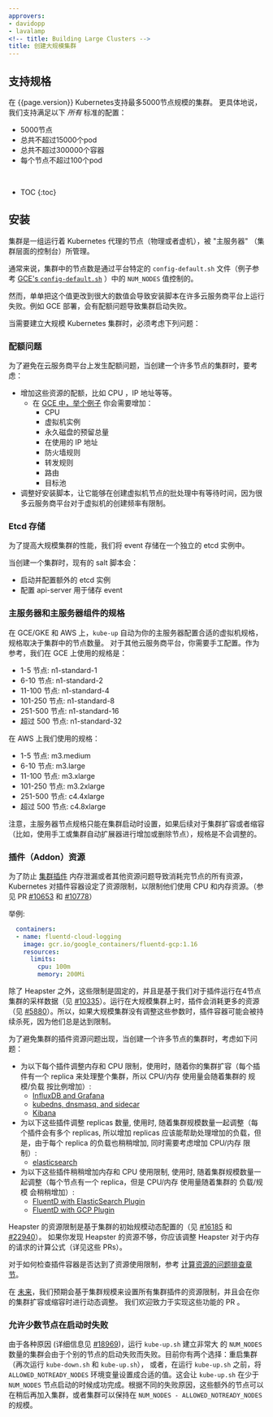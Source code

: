 ```yaml
---
approvers:
- davidopp
- lavalamp
<!-- title: Building Large Clusters -->
title: 创建大规模集群
---
```


<!-- ## Support -->
## 支持规格

<!-- At {{page.version}}, Kubernetes supports clusters with up to 1000 nodes. More specifically, we support configurations that meet *all* of the following criteria: -->
在 {{page.version}} Kubernetes支持最多5000节点规模的集群。 更具体地说，我们支持满足以下 *所有* 标准的配置：

<!-- * No more than 2000 nodes -->
<!-- * No more than 60000 total pods -->
<!-- * No more than 120000 total containers -->
<!-- * No more than 100 pods per node -->

* 5000节点
* 总共不超过15000个pod
* 总共不超过300000个容器
* 每个节点不超过100个pod

<br>

* TOC
{:toc}

<!-- ## Setup -->
## 安装

<!-- A cluster is a set of nodes (physical or virtual machines) running Kubernetes agents, managed by a "master" (the cluster-level control plane). -->
集群是一组运行着 Kubernetes 代理的节点（物理或者虚机），被 "主服务器" （集群层面的控制台）所管理。

<!-- Normally the number of nodes in a cluster is controlled by the the value NUM_NODES` in the platform-specific `config-default.sh` file (for example, see [GCE's `config-default.sh`](http://releases.k8s.io/{{page.githubbranch}}/cluster/gce/config-default.sh)). -->
通常来说，集群中的节点数是通过平台特定的 `config-default.sh` 文件（例子参考 [GCE's `config-default.sh`](http://releases.k8s.io/{{page.githubbranch}}/cluster/gce/config-default.sh) ）中的 `NUM_NODES` 值控制的。

<!-- Simpl changing that value to something very large, however, may cause the setup script to fail for many cloud providers. A GCE deployment, for example, will run in to quota issues and fail to bring the cluster up. -->
然而，单单把这个值更改到很大的数值会导致安装脚本在许多云服务商平台上运行失败。例如 GCE 部署，会有配额问题导致集群启动失败。

<!-- When setting up a large Kubernetes cluster, the following issues must be considered. -->
当需要建立大规模 Kubernetes 集群时，必须考虑下列问题：

<!-- ### Quota Issues -->
### 配额问题

<!-- To avoid running into cloud provider quota issues, when creating a cluster with many nodes, consider: -->
为了避免在云服务商平台上发生配额问题，当创建一个许多节点的集群时，要考虑：

<!-- * Increase the quota for things like CPU, IPs, etc.
  * In [GCE, for example,](https://cloud.google.com/compute/docs/resource-quotas) you'll want to increase the quota for:
    * CPUs
    * VM instances
    * Total persistent disk reserved
    * In-use IP addresses
    * Firewall Rules
    * Forwarding rules
    * Routes
    * Target pools
* Gating the setup script so that it brings up new node VMs in smaller batches with waits in between, because some cloud providers rate limit the creation of VMs. -->
* 增加这些资源的配额，比如 CPU ，IP 地址等等。
  * 在 [GCE 中，举个例子](https://cloud.google.com/compute/docs/resource-quotas) 你会需要增加：
    * CPU
    * 虚拟机实例
    * 永久磁盘的预留总量
    * 在使用的 IP 地址
    * 防火墙规则
    * 转发规则
    * 路由
    * 目标池
* 调整好安装脚本，让它能够在创建虚拟机节点的批处理中有等待时间，因为很多云服务商平台对于虚拟机的创建频率有限制。

<!-- ### Etcd storage -->
### Etcd 存储

<!-- To improve performance of large clusters, we store events in a separate dedicated etcd instance. -->
为了提高大规模集群的性能，我们将 event 存储在一个独立的 etcd 实例中。

<!-- When creating a cluster, existing salt scripts: -->
当创建一个集群时，现有的 salt 脚本会：

<!-- * start and configure additional etcd instance -->
<!-- * configure api-server to use it for storing events -->
* 启动并配置额外的 etcd 实例
* 配置 api-server 用于储存 event

<!-- ### Size of master and master components -->
### 主服务器和主服务器组件的规格

<!-- On GCE/GKE and AWS, `kube-up` automatically configures the proper VM size for your master depending on the number of nodes
in your cluster. On other providers, you will need to configure it manually. For reference, the sizes we use on GCE are -->
在 GCE/GKE 和 AWS 上，`kube-up` 自动为你的主服务器配置合适的虚拟机规格，规格取决于集群中的节点数量。
对于其他云服务商平台，你需要手工配置。作为参考，我们在 GCE 上使用的规格是：

<!-- * 1-5 nodes: n1-standard-1
* 6-10 nodes: n1-standard-2
* 11-100 nodes: n1-standard-4
* 101-250 nodes: n1-standard-8
* 251-500 nodes: n1-standard-16
* more than 500 nodes: n1-standard-32 -->
* 1-5 节点: n1-standard-1
* 6-10 节点: n1-standard-2
* 11-100 节点: n1-standard-4
* 101-250 节点: n1-standard-8
* 251-500 节点: n1-standard-16
* 超过 500 节点: n1-standard-32

<!-- And the sizes we use on AWS are -->
在 AWS 上我们使用的规格：

<!-- * 1-5 nodes: m3.medium
* 6-10 nodes: m3.large
* 11-100 nodes: m3.xlarge
* 101-250 nodes: m3.2xlarge
* 251-500 nodes: c4.4xlarge
* more than 500 nodes: c4.8xlarge -->
* 1-5 节点: m3.medium
* 6-10 节点: m3.large
* 11-100 节点: m3.xlarge
* 101-250 节点: m3.2xlarge
* 251-500 节点: c4.4xlarge
* 超过 500 节点: c4.8xlarge

<!-- Note that these master node sizes are currently only set at cluster startup time, and are not adjusted if you later scale your cluster up or down (e.g. manually removing or adding nodes, or using a cluster autoscaler). -->
注意，主服务器节点规格只能在集群启动时设置，如果后续对于集群扩容或者缩容（比如，使用手工或集群自动扩展器进行增加或删除节点），规格是不会调整的。

<!-- ### Addon Resources -->
### 插件（Addon）资源

<!-- To prevent memory leaks or other resource issues in [cluster addons](https://releases.k8s.io/{{page.githubbranch}}/cluster/addons) from consuming all the resources available on a node, Kubernetes sets resource limits on addon containers to limit the CPU and Memory resources they can consume (See PR [#10653](http://pr.k8s.io/10653/files) and [#10778](http://pr.k8s.io/10778/files)). -->
为了防止 [集群插件](https://releases.k8s.io/{{page.githubbranch}}/cluster/addons) 内存泄漏或者其他资源问题导致消耗完节点的所有资源，Kubernetes 对插件容器设定了资源限制，以限制他们使用 CPU 和内存资源。（参见 PR [#10653](http://pr.k8s.io/10653/files) 和 [#10778](http://pr.k8s.io/10778/files)）

<!-- For example:

```yaml
  containers:
  - name: fluentd-cloud-logging
    image: gcr.io/google_containers/fluentd-gcp:1.16
    resources:
      limits:
        cpu: 100m
        memory: 200Mi
``` -->
举例:

```yaml
  containers:
  - name: fluentd-cloud-logging
    image: gcr.io/google_containers/fluentd-gcp:1.16
    resources:
      limits:
        cpu: 100m
        memory: 200Mi
```

<!-- Except for Heapster, these limits are static and are based on data we collected from addons running on 4-node clusters (see [#10335](http://issue.k8s.io/10335#issuecomment-117861225)). The addons consume a lot more resources when running on large deployment clusters (see [#5880](http://issue.k8s.io/5880#issuecomment-113984085)). So, if a large cluster is deployed without adjusting these values, the addons may continuously get killed because they keep hitting the limits. -->
除了 Heapster 之外，这些限制是固定的，并且是基于我们对于插件运行在4节点集群的采样数据（见 [#10335](http://issue.k8s.io/10335#issuecomment-117861225)）。运行在大规模集群上时，插件会消耗更多的资源（见 [#5880](http://issue.k8s.io/5880#issuecomment-113984085)）。所以，如果大规模集群没有调整这些参数时，插件容器可能会被持续杀死，因为他们总是达到限制。

<!-- To avoid running into cluster addon resource issues, when creating a cluster with many nodes, consider the following: -->
为了避免集群的插件资源问题出现，当创建一个许多节点的集群时，考虑如下问题：

<!--   * Scale memory and CPU limits for each of the following addons, if used, as you scale up the size of cluster (there is one replica of each handling the entire cluster so memory and CPU usage tends to grow proportionally with size/load on cluster):
     * [InfluxDB and Grafana](http://releases.k8s.io/{{page.githubbranch}}/cluster/addons/cluster-monitoring/influxdb/influxdb-grafana-controller.yaml)
     * [kubedns, dnsmasq, and sidecar](http://releases.k8s.io/{{page.githubbranch}}/cluster/addons/dns/kubedns-controller.yaml.in)
     * [Kibana](http://releases.k8s.io/{{page.githubbranch}}/cluster/addons/fluentd-elasticsearch/kibana-controller.yaml)
   * Scale number of replicas for the following addons, if used, along with the size of cluster (there are multiple replicas of each so increasing replicas should help handle increased load, but, since load per replica also increases slightly, also consider increasing CPU/memory limits):
     * [elasticsearch](http://releases.k8s.io/{{page.githubbranch}}/cluster/addons/fluentd-elasticsearch/es-controller.yaml)
   * Increase memory and CPU limits slightly for each of the following addons, if used, along with the size of cluster (there is one replica per node but CPU/memory usage increases slightly along with cluster load/size as well):
     * [FluentD with ElasticSearch Plugin](http://releases.k8s.io/{{page.githubbranch}}/cluster/addons/fluentd-elasticsearch/fluentd-es-ds.yaml)
     * [FluentD with GCP Plugin](http://releases.k8s.io/{{page.githubbranch}}/cluster/addons/fluentd-gcp/fluentd-gcp-ds.yaml) -->
 * 为以下每个插件调整内存和 CPU 限制，使用时，随着你的集群扩容（每个插件有一个 replica 来处理整个集群，所以 CPU/内存 使用量会随着集群的 规模/负载 按比例增加）:
    * [InfluxDB and Grafana](http://releases.k8s.io/{{page.githubbranch}}/cluster/addons/cluster-monitoring/influxdb/influxdb-grafana-controller.yaml)
    * [kubedns, dnsmasq, and sidecar](http://releases.k8s.io/{{page.githubbranch}}/cluster/addons/dns/kubedns-controller.yaml.in)
    * [Kibana](http://releases.k8s.io/{{page.githubbranch}}/cluster/addons/fluentd-elasticsearch/kibana-controller.yaml)
 * 为以下这些插件调整 replicas 数量, 使用时, 随着集群规模数量一起调整（每个插件会有多个 replicas, 所以增加 replicas 应该能帮助处理增加的负载，但是，由于每个 replica 的负载也稍稍增加, 同时需要考虑增加 CPU/内存 限制）:
    * [elasticsearch](http://releases.k8s.io/{{page.githubbranch}}/cluster/addons/fluentd-elasticsearch/es-controller.yaml)
 * 为以下这些插件稍稍增加内存和 CPU 使用限制, 使用时, 随着集群规模数量一起调整（每个节点有一个 replica，但是 CPU/内存 使用量随着集群的 负载/规模 会稍稍增加）:
    * [FluentD with ElasticSearch Plugin](http://releases.k8s.io/{{page.githubbranch}}/cluster/addons/fluentd-elasticsearch/fluentd-es-ds.yaml)
    * [FluentD with GCP Plugin](http://releases.k8s.io/{{page.githubbranch}}/cluster/addons/fluentd-gcp/fluentd-gcp-ds.yaml)

<!-- Heapster's resource limits are set dynamically based on the initial size of your cluster (see [#16185](http://issue.k8s.io/16185)
and [#22940](http://issue.k8s.io/22940)). If you find that Heapster is running
out of resources, you should adjust the formulas that compute heapster memory request (see those PRs for details). -->
Heapster 的资源限制是基于集群的初始规模动态配置的（见 [#16185](http://issue.k8s.io/16185) 和 [#22940](http://issue.k8s.io/22940)）。
如果你发现 Heapster 的资源不够，你应该调整 Heapster 对于内存的请求的计算公式（详见这些 PRs）。

<!-- For directions on how to detect if addon containers are hitting resource limits, see the [Troubleshooting section of Compute Resources](/docs/concepts/configuration/manage-compute-resources-container/#troubleshooting). -->
对于如何检查插件容器是否达到了资源使用限制，参考 [计算资源的问题排查章节](/docs/concepts/configuration/manage-compute-resources-container/#troubleshooting)。

<!-- In the [future](http://issue.k8s.io/13048), we anticipate to set all cluster addon resource limits based on cluster size, and to dynamically adjust them if you grow or shrink your cluster.
We welcome PRs that implement those features. -->
在 [未来](http://issue.k8s.io/13048)，我们预期会基于集群规模来设置所有集群插件的资源限制，并且会在你的集群扩容或缩容时进行动态调整。
我们欢迎致力于实现这些功能的 PR 。

<!-- ### Allowing minor node failure at startup -->
### 允许少数节点在启动时失败

<!-- For various reasons (see [#18969](https://github.com/kubernetes/kubernetes/issues/18969) for more details) running
`kube-up.sh` with a very large `NUM_NODES` may fail due to a very small number of nodes not coming up properly.
Currently you have two choices: restart the cluster (`kube-down.sh` and then `kube-up.sh` again), or before
running `kube-up.sh` set the environment variable `ALLOWED_NOTREADY_NODES` to whatever value you feel comfortable
with. This will allow `kube-up.sh` to succeed with fewer than `NUM_NODES` coming up. Depending on the
reason for the failure, those additional nodes may join later or the cluster may remain at a size of
`NUM_NODES - ALLOWED_NOTREADY_NODES`. -->
由于各种原因 (详细信息见 [#18969](https://github.com/kubernetes/kubernetes/issues/18969))，运行 `kube-up.sh` 建立非常大
的 `NUM_NODES` 数量的集群会由于个别的节点的启动失败而失败。目前你有两个选择：重启集群（再次运行 `kube-down.sh` 和 `kube-up.sh`），
或者，在运行 `kube-up.sh` 之前，将 `ALLOWED_NOTREADY_NODES` 环境变量设置成合适的值。这会让 `kube-up.sh` 在少于 `NUM_NODES`
节点启动的时候成功完成。根据不同的失败原因，这些额外的节点可以在稍后再加入集群，或者集群可以保持在 `NUM_NODES - ALLOWED_NOTREADY_NODES` 的规模。